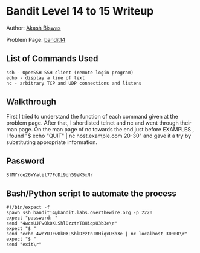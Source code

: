 # Bandit Level 14 to 15 Writeup


Author: [Akash Biswas](https://github.com/akashkb-a01)

Problem Page: [bandit14](https://overthewire.org/bandit/bandit14)

## List of Commands Used
```
ssh - OpenSSH SSH client (remote login program)
echo - display a line of text
nc - arbitrary TCP and UDP connections and listens

```

## Walkthrough
First I tried to understand the function of each command given at the problem page. After that, I shortlisted telnet and nc and went through their man page. On the man page of nc towards the end just before EXAMPLES , I found "$ echo "QUIT" | nc host.example.com 20-30" and gave it a try by substituting appropriate information.

## Password
`BfMYroe26WYalil77FoDi9qh59eK5xNr`

## Bash/Python script to automate the process
```
#!/bin/expect -f
spawn ssh bandit14@bandit.labs.overthewire.org -p 2220
expect "password: "
send "4wcYUJFw0k0XLShlDzztnTBHiqxU3b3e\r"
expect "$ "
send "echo 4wcYUJFw0k0XLShlDzztnTBHiqxU3b3e | nc localhost 30000\r"
expect "$ "
send "exit\r"

```
